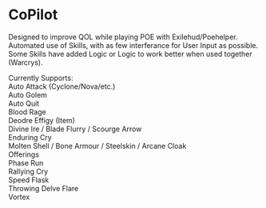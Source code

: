 # CoPilot

Designed to improve QOL while playing POE with Exilehud/Poehelper.  
Automated use of Skills, with as few interferance for User Input as possible.  
Some Skills have added Logic or Logic to work better when used together (Warcrys).  

Currently Supports:  
Auto Attack (Cyclone/Nova/etc.)  
Auto Golem  
Auto Quit  
Blood Rage   
Deodre Effigy (Item)  
Divine Ire / Blade Flurry / Scourge Arrow  
Enduring Cry  
Molten Shell / Bone Armour / Steelskin / Arcane Cloak  
Offerings  
Phase Run  
Rallying Cry  
Speed Flask  
Throwing Delve Flare  
Vortex  
